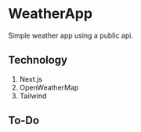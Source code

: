 # WeatherApp
Simple weather app using a public api.


## Technology
  1. Next.js
  2. OpenWeatherMap
  3. Tailwind
  

## To-Do
